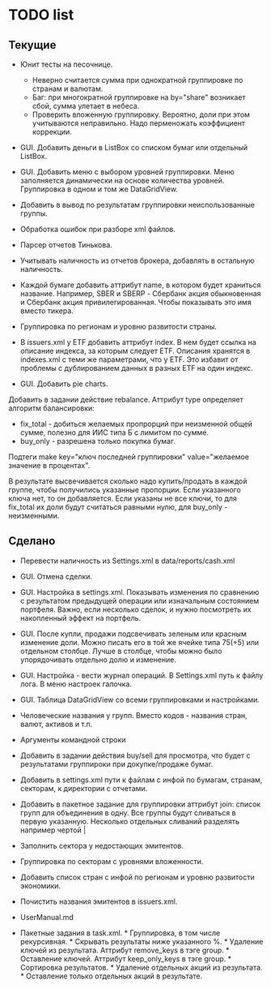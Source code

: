 ﻿# TODO list

## Текущие

* Юнит тесты на песочнице.
	* Неверно считается сумма при однократной группировке по странам и валютам.
  * Баг: при многократной группировке на by="share" возникает сбой, сумма улетает в небеса.
  * Проверить вложенную группировку. Вероятно, доли при этом учитываются неправильно. Надо перменожать коэффициент коррекции.

* GUI. Добавить деньги в ListBox со списком бумаг или отдельный ListBox.
* GUI. Добавить меню с выбором уровней группировки. Меню заполняется динамически на основе количества уровней. Группировка в одном и том же DataGridView.
* Добавить в вывод по результатам группировки неиспользованные группы.
* Обработка ошибок при разборе xml файлов.
* Парсер отчетов Тинькова.
* Учитывать наличность из отчетов брокера, добавлять в остальную наличность.
* Каждой бумаге добавить аттрибут name, в котором будет храниться название. Например, SBER и SBERP - Сбербанк акция обыкновенная и Сбербанк акция привилегированная. Чтобы показывать это имя вместо тикера.
* Группировка по регионам и уровню развитости страны.
* В issuers.xml у ETF добавить аттрибут index. В нем будет ссылка на описание индекса, за которым следует ETF. Описания хранятся в indexes.xml с теми же параметрами, что у ETF. Это избавит от проблемы с дублированием данных в разных ETF на один индекс.
* GUI. Добавить pie charts.

Добавить в задании действие rebalance. Аттрибут type определяет алгоритм балансировки:
  * fix_total - добиться желаемых пропрорций при неизменной общей сумме, полезно для ИИС типа Б с лимитом по сумме.
  * buy_only - разрешена только покупка бумаг.

Подтеги make key="ключ последней группировки" value="желаемое значение в процентах". 

В результате высвечивается сколько надо купить/продать в каждой группе, чтобы получились указанные пропорции. Если указанного ключа нет, то он добавляется. Если указаны не все ключи, то для fix_total их доли будут считаться равными нулю, для buy_only - неизменными.

## Сделано

* Перевести наличность из Settings.xml в data/reports/cash.xml
* GUI. Отмена сделки.
* GUI. Настройка в settings.xml. Показывать изменения по сравнению с результатом предыдущей операции или изначальным состоянием портфеля. Важно, если несколько сделок, и нужно посмотреть их накопленный эффект на портфель.
* GUI. После купли, продажи подсвечивать зеленым или красным изменение доли. Можно писать его в той же ячейке типа 75(+5) или отдельном столбце. Лучше в столбце, чтобы можно было упорядочивать отдельно долю и изменение.
* GUI. Настройка - вести журнал операций. В Settings.xml путь к файлу лога. В меню настроек галочка.
* GUI. Таблица DataGridView со всеми группировками и настройками.
* Человеческие названия у групп. Вместо кодов - названия стран, валют, активов и т.п.

* Аргументы командной строки
* Добавить в задании действия buy/sell для просмотра, что будет с результатами группироки при докупке/продаже бумаг. 
* Добавить в settings.xml пути к файлам с инфой по бумагам, странам, секторам, к директории с отчетами.
* Добавить в пакетное задание для группировки аттрибут join: список групп для объединения в одну. Все группы будут сливаться в первую указанную. Несколько отдельных сливаний разделять например чертой |
* Заполнить сектора у недостающих эмитентов.
* Группировка по секторам с уровнями вложенности.
* Добавить список стран с инфой по регионам и уровню развитости экономики.
* Почистить названия эмитентов в issuers.xml.
* UserManual.md
* Пакетные задания в task.xml. 
	  * Группировка, в том числе рекурсивная.
	  * Скрывать результаты ниже указанного %.
	  * Удаление ключей из результата. Аттрибут remove_keys в тэге group.
	  * Оставление ключей. Аттрибут keep_only_keys в тэге group.
	  * Сортировка результатов.
	  * Удаление отдельных акций из результата.
	  * Оставление только отдельных акций в результате.

